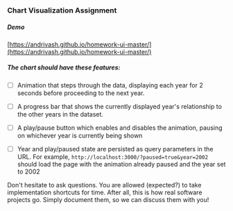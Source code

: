 ### Chart Visualization Assignment

##### Demo
[https://andrivash.github.io/homework-ui-master/](https://andrivash.github.io/homework-ui-master/)

##### The chart should have these features:

* [ ] Animation that steps through the data, displaying each year for 2 seconds
      before proceeding to the next year.

* [ ] A progress bar that shows the currently displayed year's relationship to
      the other years in the dataset.

* [ ] A play/pause button which enables and disables the animation, pausing on
      whichever year is currently being shown

* [ ] Year and play/paused state are persisted as query parameters in the URL.
      For example, `http://localhost:3000/?paused=true&year=2002` should load
      the page with the animation already paused and the year set to 2002

Don't hesitate to ask questions. You are allowed (expected?) to take
implementation shortcuts for time. After all, this is how real software projects
go. Simply document them, so we can discuss them with you!
